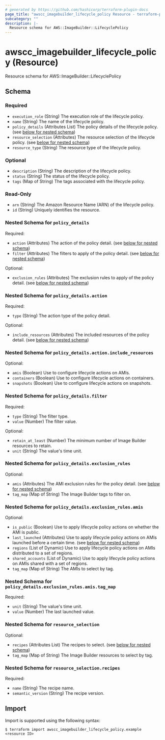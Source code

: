 ```yaml
---
# generated by https://github.com/hashicorp/terraform-plugin-docs
page_title: "awscc_imagebuilder_lifecycle_policy Resource - terraform-provider-awscc"
subcategory: ""
description: |-
  Resource schema for AWS::ImageBuilder::LifecyclePolicy
---
```


# awscc_imagebuilder_lifecycle_policy (Resource)

Resource schema for AWS::ImageBuilder::LifecyclePolicy



<!-- schema generated by tfplugindocs -->
## Schema

### Required

- `execution_role` (String) The execution role of the lifecycle policy.
- `name` (String) The name of the lifecycle policy.
- `policy_details` (Attributes List) The policy details of the lifecycle policy. (see [below for nested schema](#nestedatt--policy_details))
- `resource_selection` (Attributes) The resource selection of the lifecycle policy. (see [below for nested schema](#nestedatt--resource_selection))
- `resource_type` (String) The resource type of the lifecycle policy.

### Optional

- `description` (String) The description of the lifecycle policy.
- `status` (String) The status of the lifecycle policy.
- `tags` (Map of String) The tags associated with the lifecycle policy.

### Read-Only

- `arn` (String) The Amazon Resource Name (ARN) of the lifecycle policy.
- `id` (String) Uniquely identifies the resource.

<a id="nestedatt--policy_details"></a>
### Nested Schema for `policy_details`

Required:

- `action` (Attributes) The action of the policy detail. (see [below for nested schema](#nestedatt--policy_details--action))
- `filter` (Attributes) The filters to apply of the policy detail. (see [below for nested schema](#nestedatt--policy_details--filter))

Optional:

- `exclusion_rules` (Attributes) The exclusion rules to apply of the policy detail. (see [below for nested schema](#nestedatt--policy_details--exclusion_rules))

<a id="nestedatt--policy_details--action"></a>
### Nested Schema for `policy_details.action`

Required:

- `type` (String) The action type of the policy detail.

Optional:

- `include_resources` (Attributes) The included resources of the policy detail. (see [below for nested schema](#nestedatt--policy_details--action--include_resources))

<a id="nestedatt--policy_details--action--include_resources"></a>
### Nested Schema for `policy_details.action.include_resources`

Optional:

- `amis` (Boolean) Use to configure lifecycle actions on AMIs.
- `containers` (Boolean) Use to configure lifecycle actions on containers.
- `snapshots` (Boolean) Use to configure lifecycle actions on snapshots.



<a id="nestedatt--policy_details--filter"></a>
### Nested Schema for `policy_details.filter`

Required:

- `type` (String) The filter type.
- `value` (Number) The filter value.

Optional:

- `retain_at_least` (Number) The minimum number of Image Builder resources to retain.
- `unit` (String) The value's time unit.


<a id="nestedatt--policy_details--exclusion_rules"></a>
### Nested Schema for `policy_details.exclusion_rules`

Optional:

- `amis` (Attributes) The AMI exclusion rules for the policy detail. (see [below for nested schema](#nestedatt--policy_details--exclusion_rules--amis))
- `tag_map` (Map of String) The Image Builder tags to filter on.

<a id="nestedatt--policy_details--exclusion_rules--amis"></a>
### Nested Schema for `policy_details.exclusion_rules.amis`

Optional:

- `is_public` (Boolean) Use to apply lifecycle policy actions on whether the AMI is public.
- `last_launched` (Attributes) Use to apply lifecycle policy actions on AMIs launched before a certain time. (see [below for nested schema](#nestedatt--policy_details--exclusion_rules--amis--last_launched))
- `regions` (List of Dynamic) Use to apply lifecycle policy actions on AMIs distributed to a set of regions.
- `shared_accounts` (List of Dynamic) Use to apply lifecycle policy actions on AMIs shared with a set of regions.
- `tag_map` (Map of String) The AMIs to select by tag.

<a id="nestedatt--policy_details--exclusion_rules--amis--last_launched"></a>
### Nested Schema for `policy_details.exclusion_rules.amis.tag_map`

Required:

- `unit` (String) The value's time unit.
- `value` (Number) The last launched value.





<a id="nestedatt--resource_selection"></a>
### Nested Schema for `resource_selection`

Optional:

- `recipes` (Attributes List) The recipes to select. (see [below for nested schema](#nestedatt--resource_selection--recipes))
- `tag_map` (Map of String) The Image Builder resources to select by tag.

<a id="nestedatt--resource_selection--recipes"></a>
### Nested Schema for `resource_selection.recipes`

Required:

- `name` (String) The recipe name.
- `semantic_version` (String) The recipe version.

## Import

Import is supported using the following syntax:

```shell
$ terraform import awscc_imagebuilder_lifecycle_policy.example <resource ID>
```
